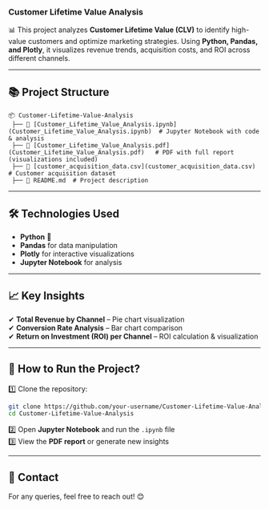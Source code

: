 ### **Customer Lifetime Value Analysis**  

📊 This project analyzes **Customer Lifetime Value (CLV)** to identify high-value customers and optimize marketing strategies. Using **Python, Pandas, and Plotly**, it visualizes revenue trends, acquisition costs, and ROI across different channels.  

---

## **📚 Project Structure**  
```
📦 Customer-Lifetime-Value-Analysis  
 ├── 📄 [Customer_Lifetime_Value_Analysis.ipynb](Customer_Lifetime_Value_Analysis.ipynb)  # Jupyter Notebook with code & analysis  
 ├── 📄 [Customer_Lifetime_Value_Analysis.pdf](Customer_Lifetime_Value_Analysis.pdf)   # PDF with full report (visualizations included)  
 ├── 📄 [customer_acquisition_data.csv](customer_acquisition_data.csv)  # Customer acquisition dataset  
 ├── 📄 README.md  # Project description  
```

---

## **🛠️ Technologies Used**  
- **Python** 🐍  
- **Pandas** for data manipulation  
- **Plotly** for interactive visualizations  
- **Jupyter Notebook** for analysis  

---

## **📈 Key Insights**  
✔ **Total Revenue by Channel** – Pie chart visualization  
✔ **Conversion Rate Analysis** – Bar chart comparison  
✔ **Return on Investment (ROI) per Channel** – ROI calculation & visualization  

---

## **🚀 How to Run the Project?**  
1️⃣ Clone the repository:  
   ```sh
   git clone https://github.com/your-username/Customer-Lifetime-Value-Analysis.git
   cd Customer-Lifetime-Value-Analysis
   ```  
2️⃣ Open **Jupyter Notebook** and run the `.ipynb` file  
3️⃣ View the **PDF report** or generate new insights  

---

## **📢 Contact**  
For any queries, feel free to reach out! 😊  

